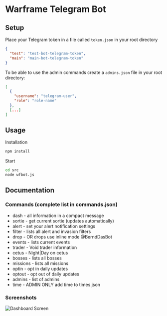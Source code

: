# Warframe Telegram Bot

## Setup

Place your Telegram token in a file called `token.json`  in your root directory

````json
{
  "test": "test-bot-telegram-token",
  "main": "main-bot-telegram-token"
}
```` 

To be able to use the admin commands create a `admins.json` file in your root directory:

````json
[
  {
    "username": "telegram-user",
    "role": "role-name"
  },
  [...]
]
````

## Usage

Installation

````bash
npm install
````

Start

````bash
cd src
node wfbot.js
````

## Documentation

### Commands (complete list in commands.json)

- dash - all information in a compact message
- sortie - get current sortie (updates automatically)
- alert - set your alert notification settings
- filter - lists all alert and invasion filters
- drop - OR drops use inline mode @BerndDasBot <Search>
- events - lists current events
- trader - Void trader information
- cetus - Night|Day on cetus
- bosses - lists all bosses
- missions - lists all missions
- optin - opt in daily updates
- optout - opt out of daily updates
- admins - list of admins
- time - ADMIN ONLY add time to times.json
  
  
 ### Screenshots
 
 ![Dashboard Screen](https://i.imgur.com/hK6AJQY.png)
